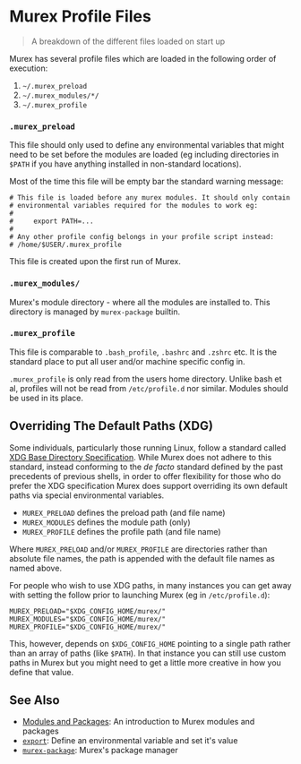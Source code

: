 # Murex Profile Files

> A breakdown of the different files loaded on start up

Murex has several profile files which are loaded in the following order of
execution:

1. `~/.murex_preload`
2. `~/.murex_modules/*/`
3. `~/.murex_profile`

### `.murex_preload`

This file should only used to define any environmental variables that might
need to be set before the modules are loaded (eg including directories in
`$PATH` if you have anything installed in non-standard locations).

Most of the time this file will be empty bar the standard warning message:

    # This file is loaded before any murex modules. It should only contain
    # environmental variables required for the modules to work eg:
    #
    #     export PATH=...
    #
    # Any other profile config belongs in your profile script instead:
    # /home/$USER/.murex_profile

This file is created upon the first run of Murex.

### `.murex_modules/`

Murex's module directory - where all the modules are installed
to. This directory is managed by `murex-package` builtin.

### `.murex_profile`

This file is comparable to `.bash_profile`, `.bashrc` and `.zshrc` etc. It
is the standard place to put all user and/or machine specific config in.

`.murex_profile` is only read from the users home directory. Unlike bash et
al, profiles will not be read from `/etc/profile.d` nor similar. Modules
should be used in its place.

## Overriding The Default Paths (XDG)

Some individuals, particularly those running Linux, follow a standard called
[XDG Base Directory Specification](https://specifications.freedesktop.org/basedir-spec/basedir-spec-latest.html).
While Murex does not adhere to this standard, instead conforming to the
_de facto_ standard defined by the past precedents of previous shells, in
order to offer flexibility for those who do prefer the XDG specification
Murex does support overriding its own default paths via special environmental
variables.

- `MUREX_PRELOAD` defines the preload path (and file name)
- `MUREX_MODULES` defines the module path (only)
- `MUREX_PROFILE` defines the profile path (and file name)

Where `MUREX_PRELOAD` and/or `MUREX_PROFILE` are directories rather than
absolute file names, the path is appended with the default file names as
named above.

For people who wish to use XDG paths, in many instances you can get away
with setting the follow prior to launching Murex (eg in `/etc/profile.d`):

```
MUREX_PRELOAD="$XDG_CONFIG_HOME/murex/"
MUREX_MODULES="$XDG_CONFIG_HOME/murex/"
MUREX_PROFILE="$XDG_CONFIG_HOME/murex/"
```

This, however, depends on `$XDG_CONFIG_HOME` pointing to a single path rather
than an array of paths (like `$PATH`). In that instance you can still use
custom paths in Murex but you might need to get a little more creative in
how you define that value.

## See Also

* [Modules and Packages](../user-guide/modules.md):
  An introduction to Murex modules and packages
* [`export`](../commands/export.md):
  Define an environmental variable and set it's value
* [`murex-package`](../commands/murex-package.md):
  Murex's package manager